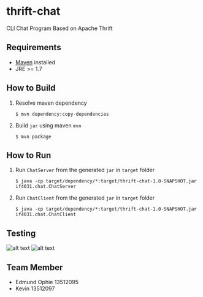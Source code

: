 # thrift-chat
CLI Chat Program Based on Apache Thrift 

## Requirements
 - [Maven](https://maven.apache.org/download.cgi) installed
 - JRE >= 1.7

## How to Build
1. Resolve maven dependency  

	 ```
	 $ mvn dependency:copy-dependencies
	 ```
2. Build `jar` using maven `mvn`  

	 ```
	 $ mvn package
	 ```

## How to Run	 
1. Run `ChatServer` from the generated `jar` in `target` folder  

	 ```
	 $ java -cp target/dependency/*:target/thrift-chat-1.0-SNAPSHOT.jar if4031.chat.ChatServer
	 ```
2. Run `ChatClient` from the generated `jar` in `target` folder  

	 ```
	 $ java -cp target/dependency/*:target/thrift-chat-1.0-SNAPSHOT.jar if4031.chat.ChatClient
	 ```

## Testing
![alt text](https://github.com/edmundophie/thrift-chat-final/testing-screenshot/1.png "Testing Screenshot 1")
![alt text](https://github.com/edmundophie/thrift-chat-final/testing-screenshot/2.png "Testing Screenshot 2")

## Team Member
- Edmund Ophie 13512095
- Kevin 13512097
